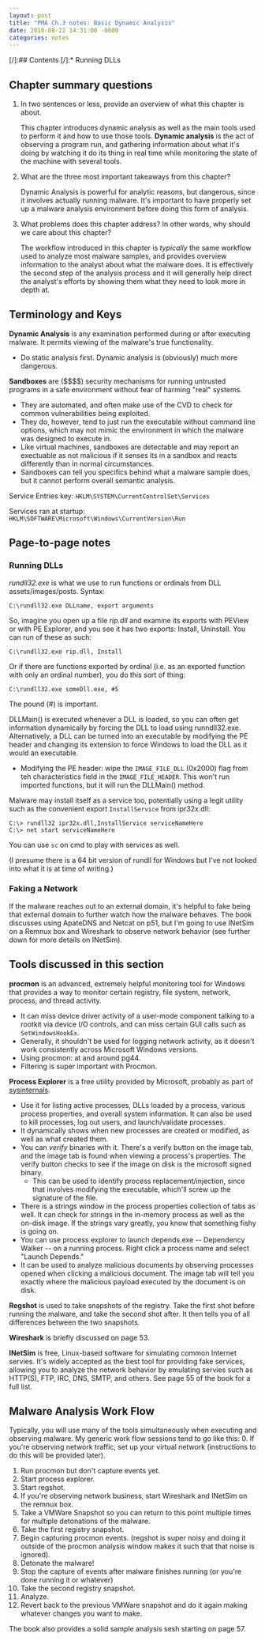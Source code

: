 ```yaml
---
layout: post
title: "PMA Ch.3 notes: Basic Dynamic Analysis"
date: 2018-08-22 14:31:00 -0600
categories: notes
---
```


[/]:## Contents
[/]:* Running DLLs


## Chapter summary questions
1. In two sentences or less, provide an overview of what this chapter is about.
	
	This chapter introduces dynamic analysis as well as the main tools used to perform it and how to use those tools. **Dynamic analysis** is the act of observing a program run, and gathering information about what it's doing by watching it do its thing in real time while monitoring the state of the machine with several tools. 

2. What are the three most important takeaways from this chapter?

	Dynamic Analysis is powerful for analytic reasons, but dangerous, since it involves actually running malware. It's important to have properly set up a malware analysis environment before doing this form of analysis. 

3. What problems does this chapter address? In other words, why should we care about this chapter?

	The workflow introduced in this chapter is *typically* the same workflow used to analyze most malware samples, and provides overview information to the analyst about what the malware does. It is effectively the second step of the analysis process and it will generally help direct the analyst's efforts by showing them what they need to look more in depth at. 

## Terminology and Keys

__Dynamic Analysis__ is any examination performed during or after executing malware. It permits viewing of the malware's true functionality. 
  * Do static analysis first. Dynamic analysis is (obviously) much more dangerous. 

__Sandboxes__ are (\$\$\$\$) security mechanisms for running untrusted programs in a safe environment without fear of harming "real" systems. 
  * They are automated, and often make use of the CVD to check for common vulnerabilities being exploited.
  * They do, however, tend to just run the executable without command line options, which may not mimic the environment in which the malware was designed to execute in. 
  * Like virtual machines, sandboxes are detectable and may report an exectuable as not malicious if it senses its in a sandbox and reacts differently than in normal circumstances. 
  * Sandboxes can tell you specifics behind what a malware sample does, but it cannot perform overall semantic analysis. 


Service Entries key: ``HKLM\SYSTEM\CurrentControlSet\Services``

Services ran at startup: ``HKLM\SOFTWARE\Microsoft\Windows\CurrentVersion\Run``


## Page-to-page notes


### Running DLLs
*rundll32.exe* is what we use to run functions or ordinals from DLL assets/images/posts. Syntax:

```
C:\rundll32.exe DLLname, export arguments
```

So, imagine you open up a file *rip.dll* and examine its exports with PEView or with PE Explorer, and you see it has two exports: Install, Uninstall. You can run of these as such: 

```
C:\rundll32.exe rip.dll, Install
```
Or if there are functions exported by ordinal (i.e. as an exported function with only an ordinal number), you do this sort of thing:
```
C:\rundll32.exe someDll.exe, #5
```
The pound (#) is important. 

DLLMain() is executed whenever a DLL is loaded, so you can often get information dynamically by forcing the DLL to load using runndll32.exe. Alternatively, a DLL can be turned into an executable by modifying the PE header and changing its extension to force Windows to load the DLL as it would an executable. 
* Modifying the PE header: wipe the ``IMAGE_FILE_DLL`` (0x2000) flag from teh characteristics field in the ``IMAGE_FILE_HEADER``. This won't run imported functions, but it will run the DLLMain() method.  

Malware may install itself as a service too, potentially using a legit utility such as the convenient export ``InstallService`` from ipr32x.dll:
```
C:\> rundll32 ipr32x.dll,InstallService serviceNameHere
C:\> net start serviceNameHere
```
You can use ``sc`` on cmd to play with services as well. 

(I presume there is a 64 bit version of rundll for Windows but I've not looked into what it is at time of writing.)


### Faking a Network
If the malware reaches out to an external domain, it's helpful to fake being that external domain to further watch how the malware behaves. The book discusses using ApateDNS and Netcat on p51, but I'm going to use INetSim on a Remnux box and Wireshark to observe network behavior (see further down for more details on INetSim). 


## Tools discussed in this section
**procmon** is an advanced, extremely helpful monitoring tool for Windows that provides a way to monitor certain registry, file system, network, process, and thread activity. 
  * It can miss device driver activity of a user-mode component talking to a rootkit via device I/O controls, and can miss certain GUI calls such as ``SetWindowsHookEx``. 
  * Generally, it shouldn't be used for logging network activity, as it doesn't work consistently across Microsoft Windows versions. 
  * Using procmon: at and around pg44.
  * Filtering is super important with Procmon. 

**Process Explorer** is a free utility provided by Microsoft, probably as part of [sysinternals](https://docs.microsoft.com/en-us/sysinternals/downloads/sysinternals-suite). 
  * Use it for listing active processes, DLLs loaded by a process, various process properties, and overall system information. It can also be used to kill processes, log out users, and launch/validate processes. 
  * It dynamically shows when new processes are created or modified, as well as what created them. 
  * You can *verify* binaries with it. There's a verify button on the image tab, and the image tab is found when viewing a process's properties. The verify button checks to see if the image on disk is the microsoft signed binary. 
    * This can be used to identify process replacement/injection, since that involves modifying the executable, which'll screw up the signature of the file. 
  * There is a strings window in the process properties collection of tabs as well. It can check for strings in the in-memory process as well as the on-disk image. If the strings vary greatly, you know that something fishy is going on. 
  * You can use process explorer to launch depends.exe -- Dependency Walker -- on a running process. Right click a process name and select "Launch Depends."
  * It can be used to analyze malicious documents by observing processes opened when clicking a malicious document. The image tab will tell you exactly where the malicious payload executed by the document is on disk. 

**Regshot** is used to take snapshots of the registry. Take the first shot before running the malware, and take the second shot after. It then tells you of all differences between the two snapshots. 

**Wireshark** is briefly discussed on page 53. 

**INetSim** is free, Linux-based software for simulating common Internet servies. It's widely accepted as the best tool for providing fake services, allowing you to analyze the network behavior by emulating servies such as HTTP(S), FTP, IRC, DNS, SMTP, and others. See page 55 of the book for a full list. 


## Malware Analysis Work Flow
Typically, you will use many of the tools simultaneously when executing and observing malware. My generic work flow sessions tend to go like this:
0. If you're observing network traffic, set up your virtual network (instructions to do this will be provided later).
1. Run procmon but don't capture events yet.
2. Start process explorer.
3. Start regshot. 
4. If you're observing network business, start Wireshark and INetSim on the remnux box. 
5. Take a VMWare Snapshot so you can return to this point multiple times for multiple detonations of the malware. 
6. Take the first registry snapshot.
7. Begin capturing procmon events. (regshot is super noisy and doing it outside of the procmon analysis window makes it such that that noise is ignored).
8. Detonate the malware!
9. Stop the capture of events after malware finishes running (or you're done running it or whatever)
10. Take the second registry snapshot. 
11. Analyze.
12. Revert back to the previous VMWare snapshot and do it again making whatever changes you want to make. 

The book also provides a solid sample analysis sesh starting on page 57. 






